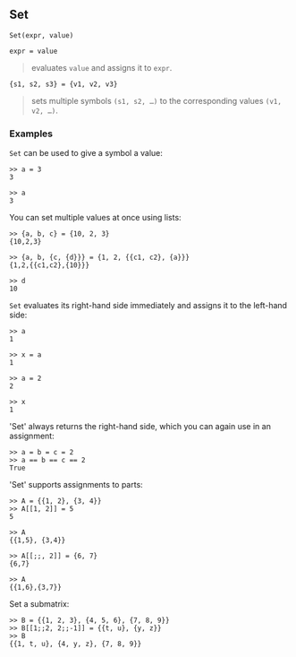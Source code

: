 ## Set

``` 
Set(expr, value)

expr = value
``` 
> evaluates `value` and assigns it to `expr`.

``` 
{s1, s2, s3} = {v1, v2, v3}
``` 
> sets multiple symbols `(s1, s2, …)` to the corresponding values `(v1, v2, …)`.

### Examples
`Set` can be used to give a symbol a value:  
```   
>> a = 3    
3  
 
>> a      
3
```
 
You can set multiple values at once using lists:    
```
>> {a, b, c} = {10, 2, 3}    
{10,2,3}    
 
>> {a, b, {c, {d}}} = {1, 2, {{c1, c2}, {a}}} 
{1,2,{{c1,c2},{10}}}

>> d    
10    
```

`Set` evaluates its right-hand side immediately and assigns it to the left-hand side:   
``` 
>> a    
1    

>> x = a    
1    

>> a = 2    
2    

>> x    
1    
```

'Set' always returns the right-hand side, which you can again use in an assignment:    
```
>> a = b = c = 2    
>> a == b == c == 2    
True    
```

'Set' supports assignments to parts:    
```
>> A = {{1, 2}, {3, 4}}    
>> A[[1, 2]] = 5    
5    

>> A    
{{1,5}, {3,4}}    

>> A[[;;, 2]] = {6, 7}    
{6,7}    

>> A    
{{1,6},{3,7}} 
```
 
Set a submatrix: 
```   
>> B = {{1, 2, 3}, {4, 5, 6}, {7, 8, 9}}    
>> B[[1;;2, 2;;-1]] = {{t, u}, {y, z}}   
>> B    
{{1, t, u}, {4, y, z}, {7, 8, 9}}    
```   
